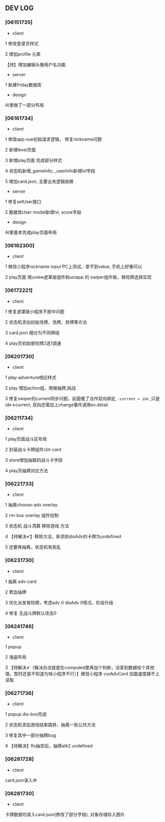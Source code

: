 ## DEV LOG

### [06151735] 

- client

1 修改登录页样式

2 增加profile 元素

【待】增加编辑头像用户名功能

- server

1 新建friday数据库

- design

AI里做了一部分布局

### [06161734]

-  client

1 修改app.vue初始请求逻辑， 修复nickname问题

2 新增level页面

3 新增play页面 完成部分样式

4 状态机新增_gameInfo; _userInfo新增lvl字段

5 增加card.json, 主要业务逻辑依赖

- server 

1 修复setUser接口

2 数据库User model新增lvl, score字段

- design

AI里基本完成play页面布局

### [06162300]

- client 

1 微信小程序nickname input PC上测试，拿不到value; 手机上好像可以

2 play页面 用uview遮罩层组件和uniapp 的 swiper组件做，冒险牌选择实现

### [06172221]

- client 

1 修复遮罩层小程序不居中问题

2 状态机添加初始洗牌，洗牌，弃牌等方法

3 card.json 细分为不同牌组

4 play页初始冒险牌2选1调通

### [06201730]

- client

1 play-adventure相应样式

2 play 增加action组，用做抽牌,挑战

3 修复swiper的current同步问题，前面傻了当作双向绑定, `:current = idx` ,只是idx->current, 双向还需加上change事件调用ev.detail

### [06211734]

- client

1 play页面战斗区布局

2 封装战斗卡牌组件cbt-card

3 store增加抽取的战斗卡字段

4 play页抽牌对应方法

### [06221733]

- client 

1 抽离choose-adv overlay

2 rm-box overlay 组件绘制

3 状态机 战斗清算 移除游戏 方法

4 【待解决✔】移除方法，新添到disAdv的卡牌为undefined 

5 还要再抽离，状态机有些乱 

### [06231730]

- client

1 抽离 adv-card

2 费血抽牌

3 优化派发冒险牌，考虑adv 0 disAdv 0情况，阶段升级

4 修复 无战斗牌默认攻击0

### [06241746]

- client

1 popup

2 海盗布局

3 【待解决✔（解决办法就是在computed里再加个判断，没拿到数据给个其他值，暂时还是不知道为啥小程序不行）】微信小程序 curAdvCard 加载速度跟不上读取 

### [06271736]

- client

1 popup dis-box完成

2 状态机添加游戏结束跳转，抽离一些公共方法

3 修复其中一部分抽牌bug

4 【待解决】fts抽空后，抽牌atk2 undefined

### [06281728]

- client 

card.json录入中

### [06281730]

- client

卡牌数据均录入card.json(修改了部分字段), 对象存储存入图片



